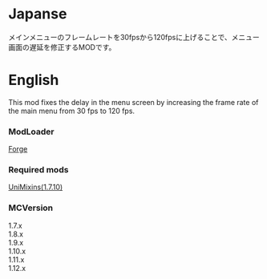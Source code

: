 # Japanse

メインメニューのフレームレートを30fpsから120fpsに上げることで、メニュー画面の遅延を修正するMODです。 <br />

# English

This mod fixes the delay in the menu screen by increasing the frame rate of the main menu from 30 fps to 120 fps.


### ModLoader
[Forge](https://files.minecraftforge.net/net/minecraftforge/forge/)

### Required mods
[UniMixins(1.7.10)](https://modrinth.com/mod/unimixins)

### MCVersion
1.7.x <br />
1.8.x <br />
1.9.x <br />
1.10.x <br />
1.11.x <br />
1.12.x <br />